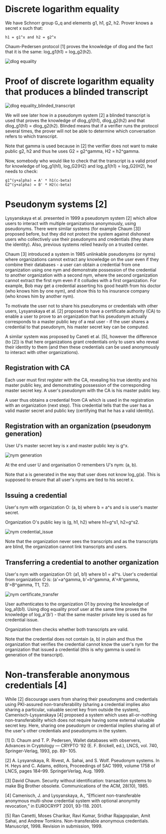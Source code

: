 # Discrete logarithm equality 

We have Schnorr group G_q and elements g1, h1, g2, h2. Prover knows a secret x such that:

```
h1 = g1^x and h2 = g2^x
```

Chaum-Pedersen protocol [1] proves the knowledge of dlog and the fact that it is the same: log_g1(h1) = log_g2(h2).

![dlog equality](https://raw.github.com/miha-stopar/crypto-notes/master/img/dlog_equality.png)

# Proof of discrete logarithm equality that produces a blinded transcript

![dlog equality_blinded_transcript](https://raw.github.com/miha-stopar/crypto-notes/master/img/dlog_equality_blinded_transcript.png)

We will see later how in a pseudonym system [2] a blinded transcript is used that proves the knowledge of dlog_g1(h1), dlog_g2(h2) and that dlog_g1(h1) = dlog_g2(h2). Blinded means that if a verifier runs the protocol several times, the prover will not be able to determine which conversation refers to which transcript.

Note that gamma is used because in [2] the verifier does not want to make public g2, h2 and thus he uses G2 = g2^gamma, H2 = h2^gamma.

Now, somebody who would like to check that the transcript is a valid proof for knowledge of log_g1(h1), log_G2(H2) and log_g1(h1) = log_G2(H2), he needs to check:

```
g1^(y+alpha) = A' * h1(c-beta)
G2^(y+alpha) = B' * H2(c-beta)
```

# Pseudonym systems [2]

Lysyanskaya et al. presented in 1999 a pseudonym system [2] which allow users to interact with multiple organizations anonymously, using pseudonyms. There were similar systems (for example Chaum [3]) proposed before, but they did not protect the system against dishonest users who collectively use their pseudonyms and credentials (they share the identity). Also, previous systems relied heavily on a trusted center.

Chaum [3] introduced a system in 1985 unlinkable pseudonyms (or nyms) where organizations cannot extract any knowledge on the user even if they combine their databases - a user can obtain a credential from one organization using one nym and demonstrate possession of the credential to another organization with a second nym, where the second organization cannot extract the first nym even if it colludes with a first organization. For example, Bob may get a credential asserting his good health from his doctor (who knows him by one nym), and show this to his insurance company (who knows him by another nym).

To motivate the user not to share his pseudonyms or credentials with other users, Lysyanskaya et al. [2] proposed to have a certificate authority (CA) to enable a user to prove to an organization that his pseudonym actually corresponds to a master public key of a real user - if the user shares a credential to that pseudonym, his master secret key can be computed.

A similar system was proposed by Caneti et al. [5], however the difference (to [2]) is that here organizations grant credentials only to users who reveal their identity to them (and then these credentials can be used anonymously to interact with other organizations).

## Registration with CA

Each user must first register with the CA, revealing his true identity and his master public key, and demonstrating possession of the corresponding master secret key. A user's pseudonym with the CA is his master public key.

A user thus obtains a credential from CA which is used in the registration with an organization (next step). This credential tells that the user has a valid master secret and public key (certifying that he has a valid identity).

## Registration with an organization (pseudonym generation)

User U's master secret key is x and master public key is g^x.

![nym generation](https://raw.github.com/miha-stopar/crypto-notes/master/img/nym_generation.png)

At the end user U and organisation O remembers U's nym: (a, b). 

Note that a is generated in the way that user does not know log_g(a). This is supposed to ensure that all user's nyms are tied to his secret x.

## Issuing a credential

User's nym with organization O: (a, b) where b = a^s and s is user's master secret.

Organization O's public key is (g, h1, h2) where h1=g^s1, h2=g^s2.

![nym credential_issue](https://raw.github.com/miha-stopar/crypto-notes/master/img/nym_credential_issue.png)

Note that the organization never sees the transcripts and as the transcripts are blind, the organization cannot link transcripts and users.

## Transferring a credential to another organization

User's nym with organization O1: (a1, b1) where b1 = a1^s.
User's credential from organization O is: (a'=a^gamma, b'=b^gamma, A'=A^gamma, B'=B^gamma, T1, T2).

![nym certificate_transfer](https://raw.github.com/miha-stopar/crypto-notes/master/img/nym_certificate_transfer.png)

User authenticates to the organization O1 by proving the knowledge of log_a1(b1). Using dlog equality proof user at the same time proves the knowledge of log_a'(b') - that the same master private key is used as for credential issue.

Organization then checks whether both transcripts are valid.

Note that the credential does not contain (a, b) in plain and thus the organization that verifies the credential cannot know the user's nym for the organization that issued a credential (this is why gamma is used in generation of the transcript).

# Non-transferable anonymous credentials [4]

While [2] discourage users from sharing their pseudonyms and credentials using PKI-assured non-transferability (sharing a credential implies also sharing a particular, valuable secret key from outside the system), Camenisch-Lysyanskaya [4] proposed a system which uses all-or-nothing non-transferability which does not require having some external valuable secret key. Here, sharing one pseudonym or credential implies sharing all of the user's other credentials and pseudonyms in the system.





[1] D. Chaum and T. P. Pedersen, Wallet databases with observers, Advances in Cryptology — CRYPTO ’92 (E. F. Brickell, ed.), LNCS, vol. 740, Springer-Verlag, 1993, pp. 89– 105.

[2] A. Lysyanskaya, R. Rivest, A. Sahai, and S. Wolf. Pseudonym systems. In H. Heys and C. Adams, editors, Proceedings of SAC 1999, volume 1758 of LNCS, pages 184–99. SpringerVerlag, Aug. 1999.

[3] David Chaum. Security without identification: transaction systems to make Big Brother obsolete. Communications of the ACM, 28(10), 1985.

[4] Camenisch, J. and Lysyanskaya, A., “Efficient non-transferable anonymous multi-show credential system with optional anonymity revocation,” in EUROCRYPT 2001, 93-118. 2001.

[5] Ran Canetti, Moses Charikar, Ravi Kumar, Sridhar Rajagopalan, Amit Sahai, and Andrew Tomkins. Non-transferable anonymous credentials. Manuscript, 1998. Revision in submission, 1999.


